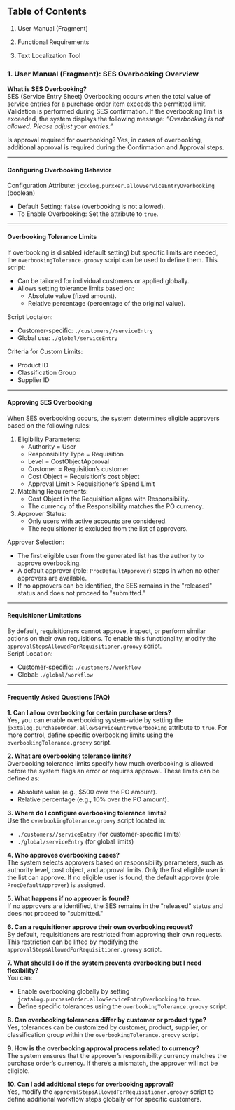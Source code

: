 ## Table of Contents 
1. User Manual (Fragment) 

2. Functional Requirements 

3. Text Localization Tool

### 1. User Manual (Fragment): SES Overbooking Overview
**What is SES Overbooking?**  
SES (Service Entry Sheet) Overbooking occurs when the total value of service entries for a purchase order item exceeds the permitted limit. Validation is performed during SES confirmation. If the overbooking limit is exceeded, the system displays the following message:
*“Overbooking is not allowed. Please adjust your entries.”*

Is approval required for overbooking?
Yes, in cases of overbooking, additional approval is required during the Confirmation and Approval steps.

---
#### Configuring Overbooking Behavior
Configuration Attribute:
<code>jcxxlog.purxxer.allowServiceEntryOverbooking</code> (boolean)

- Default Setting: <code>false</code> (overbooking is not allowed).
- To Enable Overbooking: Set the attribute to <code>true</code>.  

---
#### Overbooking Tolerance Limits  
If overbooking is disabled (default setting) but specific limits are needed, the <code>overbookingTolerance.groovy</code> script can be used to define them. This script:

- Can be tailored for individual customers or applied globally.
- Allows setting tolerance limits based on:  
  - Absolute value (fixed amount).
  - Relative percentage (percentage of the original value).  

Script Loctaion:

- Customer-specific: <code>./customers/<customerID>/serviceEntry</code>  
- Global use: <code>./global/serviceEntry</code>  

Criteria for Custom Limits:

- Product ID
- Classification Group
- Supplier ID

---
#### Approving SES Overbooking
When SES overbooking occurs, the system determines eligible approvers based on the following rules:

1. Eligibility Parameters:
   - Authority = User
   - Responsibility Type = Requisition
   - Level = CostObjectApproval
   - Customer = Requisition’s customer
   - Cost Object = Requisition’s cost object
   - Approval Limit > Requisitioner’s Spend Limit
2. Matching Requirements:
   - Cost Object in the Requisition aligns with Responsibility.
   - The currency of the Responsibility matches the PO currency.
3. Approver Status:
   - Only users with active accounts are considered.
   - The requisitioner is excluded from the list of approvers.  

Approver Selection:

- The first eligible user from the generated list has the authority to approve overbooking.
- A default approver (role: <code>ProcDefaultApprover</code>) steps in when no other approvers are available.
- If no approvers can be identified, the SES remains in the "released" status and does not proceed to "submitted."  

---
#### Requisitioner Limitations
By default, requisitioners cannot approve, inspect, or perform similar actions on their own requisitions. To enable this functionality, modify the <code>approvalStepsAllowedForRequisitioner.groovy</code> script.  
Script Location:
- Customer-specific: <code>./customers/<customerID>/workflow</code>
- Global: <code>./global/workflow</code>
---
#### Frequently Asked Questions (FAQ)
**1. Can I allow overbooking for certain purchase orders?**  
Yes, you can enable overbooking system-wide by setting the <code>jxxtalog.purchaseOrder.allowServiceEntryOverbooking</code> attribute to <code>true</code>. For more control, define specific overbooking limits using the <code>overbookingTolerance.groovy</code> script. 

**2. What are overbooking tolerance limits?**  
Overbooking tolerance limits specify how much overbooking is allowed before the system flags an error or requires approval. These limits can be defined as:
- Absolute value (e.g., $500 over the PO amount).
- Relative percentage (e.g., 10% over the PO amount).  

**3. Where do I configure overbooking tolerance limits?**  
Use the <code>overbookingTolerance.groovy</code> script located in:
- <code>./customers/<customerID>/serviceEntry</code> (for customer-specific limits)
- <code>./global/serviceEntry</code> (for global limits)   

**4. Who approves overbooking cases?**  
The system selects approvers based on responsibility parameters, such as authority level, cost object, and approval limits. Only the first eligible user in the list can approve. If no eligible user is found, the default approver (role: <code>ProcDefaultApprover</code>) is assigned.  

**5. What happens if no approver is found?**  
If no approvers are identified, the SES remains in the "released" status and does not proceed to "submitted."  

**6. Can a requisitioner approve their own overbooking request?**  
By default, requisitioners are restricted from approving their own requests. This restriction can be lifted by modifying the <code>approvalStepsAllowedForRequisitioner.groovy</code> script.  

**7. What should I do if the system prevents overbooking but I need flexibility?**  
You can:
- Enable overbooking globally by setting <code>jcatalog.purchaseOrder.allowServiceEntryOverbooking</code> to <code>true</code>.  
- Define specific tolerances using the <code>overbookingTolerance.groovy</code> script.  

**8. Can overbooking tolerances differ by customer or product type?**  
Yes, tolerances can be customized by customer, product, supplier, or classification group within the <code>overbookingTolerance.groovy</code> script.  

**9. How is the overbooking approval process related to currency?**  
The system ensures that the approver’s responsibility currency matches the purchase order’s currency. If there’s a mismatch, the approver will not be eligible.  

**10. Can I add additional steps for overbooking approval?**  
Yes, modify the <code>approvalStepsAllowedForRequisitioner.groovy</code> script to define additional workflow steps globally or for specific customers.











